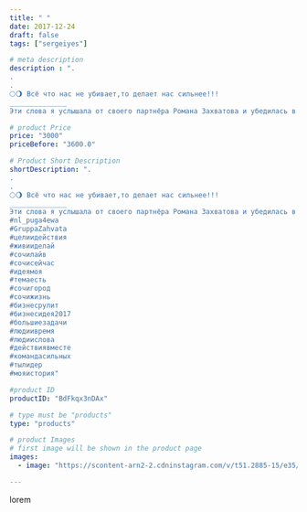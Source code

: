 ```yaml
---
title: " "
date: 2017-12-24
draft: false
tags: ["sergeiyes"]

# meta description
description : ".
.
.
🌕🌖 Всё что нас не убивает,то делает нас сильнее!!!
______________
Эти слова я услышала от своего партнёра Романа Захватова и убедилась в их правдивости, ч"

# product Price
price: "3000"
priceBefore: "3600.0"

# Product Short Description
shortDescription: ".
.
.
🌕🌖 Всё что нас не убивает,то делает нас сильнее!!!
______________
Эти слова я услышала от своего партнёра Романа Захватова и убедилась в их правдивости, через действия!!!😉💥💥💥Включайся в команду!!!
#nl_puga4ewa
#GruppaZahvata 
#целиидействия
#живииделай
#сочилайв 
#сочисейчас 
#идеямоя
#темаесть
#сочигород
#сочижизнь
#бизнесрулит
#бизнесидея2017 
#большиезадачи
#людиивремя 
#людиислова 
#действиявместе
#командасильных
#тылидер
#мояистория"

#product ID
productID: "BdFkqx3nDAx"

# type must be "products"
type: "products"

# product Images
# first image will be shown in the product page
images:
  - image: "https://scontent-arn2-2.cdninstagram.com/v/t51.2885-15/e35/25015405_1781352718824648_3399542700129648640_n.jpg?tp=1&_nc_ht=scontent-arn2-2.cdninstagram.com&_nc_cat=100&_nc_ohc=UaxzNv-jX-oAX-k2pY6&ccb=7-4&oh=7fcb112dda1293d007a9a66846ddc852&oe=60860069&_nc_sid=86f79a&ig_cache_key=MTY3NjkwNzcwNTcwNDEzMjY1Nw%3D%3D.2-ccb7-4"

---
```

lorem
